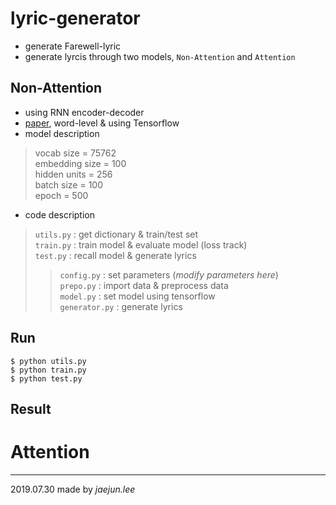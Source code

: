 # **lyric-generator**


* generate Farewell-lyric
* generate lyrcis through two models, `Non-Attention` and `Attention`

## Non-Attention

* using RNN encoder-decoder
* [paper](https://arxiv.org/abs/1406.1078), word-level & using Tensorflow
* model description
>vocab size = 75762<br>
>embedding size = 100<br>
>hidden units = 256<br>
>batch size = 100<br>
>epoch = 500<br>

* code description
> `utils.py` : get dictionary & train/test set<br>
> `train.py` : train model & evaluate model (loss track)<br>
> `test.py` : recall model & generate lyrics<br>
>> `config.py` : set parameters (*modify parameters here*)<br>
>> `prepo.py` : import data & preprocess data<br>
>> `model.py` : set model using tensorflow<br>
>> `generator.py` : generate lyrics<br>

## Run

    $ python utils.py
    $ python train.py
    $ python test.py
    
    
## Result


# Attention




---
2019.07.30 made by *jaejun.lee*
